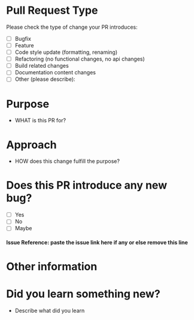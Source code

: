 # Pull Request Type
Please check the type of change your PR introduces:
- [ ] Bugfix
- [ ] Feature
- [ ] Code style update (formatting, renaming)
- [ ] Refactoring (no functional changes, no api changes)
- [ ] Build related changes
- [ ] Documentation content changes
- [ ] Other (please describe):

# Purpose
- WHAT is this PR for?

# Approach
- HOW does this change fulfill the purpose?

# Does this PR introduce any new bug?
- [ ] Yes
- [ ] No
- [ ] Maybe

#### Issue Reference: paste the issue link here if any or else remove this line

# Other information

# Did you learn something new?
- Describe what did you learn
